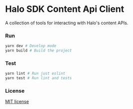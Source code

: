 # Halo SDK Content Api Client

A collection of tools for interacting with Halo's content APIs.

### Run

```bash
yarn dev # Develop mode
yarn build # Build the project
```

### Test

```bash
yarn lint # Run just eslint
yarn test # Run lint and tests
```

### License

[MIT license](/LICENSE)

